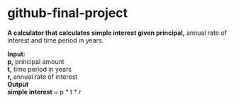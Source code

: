 # github-final-project

**A calculator that calculates simple interest given principal,** annual rate of interest and time period in years.<br />

**Input:**<br />
   **p,** principal amount<br />
   **t,** time period in years<br />
   **r,** annual rate of interest<br />
**Output<br />
   simple interest** = p * t * r
